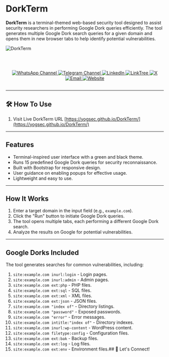 # DorkTerm

**DorkTerm** is a terminal-themed web-based security tool designed to assist security researchers in performing Google Dork queries efficiently. The tool generates multiple Google Dork search queries for a given domain and opens them in new browser tabs to help identify potential vulnerabilities.

![DorkTerm](https://github.com/yogsec/DorkTerm/blob/main/dork-term.png)

<br>

<div align="center" style="margin: 30px 0;">
  <a href="https://www.whatsapp.com/channel/0029Vb68FeRFnSzGNOZC3h3x">
    <img src="https://img.shields.io/static/v1?style=for-the-badge&message=WhatsApp+Channel&color=25D366&logo=whatsapp&logoColor=FFFFFF&label=" alt="WhatsApp Channel">
  </a>
  <a href="https://t.me/HackerSecure">
    <img src="https://img.shields.io/static/v1?style=for-the-badge&message=Telegram+Channel&color=24A1DE&logo=telegram&logoColor=FFFFFF&label=" alt="Telegram Channel">
  </a>
  <a href="https://www.linkedin.com/in/cybersecurity-pentester/">
    <img src="https://img.shields.io/static/v1?style=for-the-badge&message=LinkedIn&color=0A66C2&logo=LinkedIn&logoColor=FFFFFF&label=" alt="LinkedIn">
  </a>
  <a href="https://linktr.ee/yogsec">
    <img src="https://img.shields.io/static/v1?style=for-the-badge&message=LinkTree&color=25D366&logo=linktree&logoColor=FFFFFF&label=" alt="LinkTree">
  </a>
  <a href="https://x.com/home">
    <img src="https://img.shields.io/static/v1?style=for-the-badge&message=X&color=000000&logo=x&logoColor=FFFFFF&label=" alt="X">
  </a>
  <a href="mailto:abhinavsingwal@gmail.com?subject=Hi%20YogSec%20,%20nice%20to%20meet%20you!">
    <img src="https://img.shields.io/static/v1?style=for-the-badge&message=Gmail&color=EA4335&logo=Gmail&logoColor=FFFFFF&label=" alt="Email">
  </a>
  <a href="https://yogsec.github.io/yogsec/">
    <img src="https://img.shields.io/static/v1?style=for-the-badge&message=Website&color=FFFFC5&logo=Firefox&logoColor=000000&label=" alt="Website">
  </a>
</div>


---

## 🛠 How To Use

1. Visit Live DorkTerm URL  [https://yogsec.github.io/DorkTerm/](https://yogsec.github.io/DorkTerm/)

---

## Features

- Terminal-inspired user interface with a green and black theme.
- Runs 15 predefined Google Dork queries for security reconnaissance.
- Built with Bootstrap for responsive design.
- User guidance on enabling popups for effective usage.
- Lightweight and easy to use.

---

## How It Works

1. Enter a target domain in the input field (e.g., `example.com`).
2. Click the "Run" button to initiate Google Dork queries.
3. The tool opens multiple tabs, each performing a different Google Dork search.
4. Analyze the results on Google for potential vulnerabilities.

---

## Google Dorks Included

The tool generates searches for common vulnerabilities, including:

1. `site:example.com inurl:login` - Login pages.
2. `site:example.com inurl:admin` - Admin pages.
3. `site:example.com ext:php` - PHP files.
4. `site:example.com ext:sql` - SQL files.
5. `site:example.com ext:xml` - XML files.
6. `site:example.com ext:json` - JSON files.
7. `site:example.com "index of"` - Directory listings.
8. `site:example.com "password"` - Exposed passwords.
9. `site:example.com "error"` - Error messages.
10. `site:example.com intitle:"index of"` - Directory indexes.
11. `site:example.com inurl:wp-content` - WordPress content.
12. `site:example.com filetype:config` - Configuration files.
13. `site:example.com ext:bak` - Backup files.
14. `site:example.com ext:log` - Log files.
15. `site:example.com ext:env` - Environment files.## 🌟 Let's Connect!


